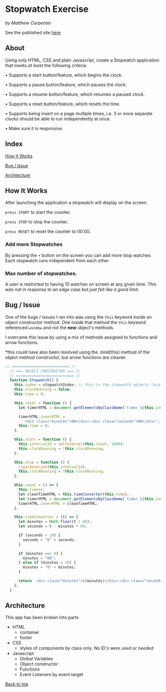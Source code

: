 # Stopwatch Exercise 
 
*by Matthew Carpenter* 
 
See the published site [here](https://gethashset.github.io/Stopwatch/) 
 
## About 
 
Using only HTML, CSS and plain Javascript, create a Stopwatch application that meets *at least* the following criteria:

• Supports a start button/feature, which begins the clock.

• Supports a pause button/feature, which pauses the clock.

• Supports a resume button/feature, which resumes a paused clock.

• Supports a reset button/feature, which resets the time.

• Supports being insert on a page multiple times, i.e. 3 or more separate clocks should be able to run independently at once.

• Make sure it is responsive. 
## Index 
 
[How It Works](#How-It-Works) 
 
[Bug / Issue](#Bug-/-Issue) 
 
[Architecture ](#Architecture) 
 
## How It Works
 
After launching the application a stopwatch will display on the screen.

`press START` to start the counter.

`press STOP` to stop the counter.

`press RESET` to reset the counter to 00:00.

### Add more Stopwatches

By pressing the `+` button on the screen you can add more stop watches. Each stopwatch runs independent from each other. 

### Max number of stopwatches.

A user is restricted to having 10 watches on screen at any given time. *This was not in response to an edge case but just felt like a good limit.*
 
## Bug / Issue
 
One of the *bugs* / *issues* I ran into was using the `this` keyword inside an object constructor method. One inside that method the `this` keyword referenced `window` and not the **new** object's methods.

I overcame this issue by using a mix of methods assigned to functions and arrow functions.

*this could have also been resolved using the .bind(this) method of the object method constructor, but arrow functions are cleaner.
 
```javascript 
// ========================== //
  // === OBJECT CONSTRUCTOR === //
  // ========================== //
  function Stopwatch() {
    this.index = stopwatchIndex; // this is the stopwatch objects location in the Array.
    this.clockRunning = false;
    this.time = 0;

    this.reset = function () {
      let timerHTML = document.getElementsByClassName(`timer_${this.index}`)[0];

      timerHTML.innerHTML =
        '<div class="minutes">00</div>:<div class="seconds">00</div>';
      this.time = 0;
    };

    this.start = function () {
      this.intervalId = setInterval(this.count, 1000);
      this.clockRunning = !this.clockRunning;
    };

    this.stop = function () {
      clearInterval(this.intervalId);
      this.clockRunning = !this.clockRunning;
    };

    this.count = () => {
      this.time++;
      let cleanTimeHTML = this.timeConverter(this.time);
      let timerHTML = document.getElementsByClassName(`timer_${this.index}`)[0];
      timerHTML.innerHTML = cleanTimeHTML;
    };

    this.timeConverter = (t) => {
      let minutes = Math.floor(t / 60);
      let seconds = t - minutes * 60;

      if (seconds < 10) {
        seconds = "0" + seconds;
      }

      if (minutes === 0) {
        minutes = "00";
      } else if (minutes < 10) {
        minutes = "0" + minutes;
      }

      return `<div class="minutes">${minutes}</div>:<div class="seconds">${seconds}</div>`;
    };
  }
 ```
 
## Architecture 
 
This app has been broken into parts

* HTML
    * container 
    * footer
* CSS
    * styles of components by class only. *No ID's were used or needed*
* Javascript
    * Global Variables
    * Object constructor
    * Functions
    * Event Listeners by event.target
 

 [Back to top](#)